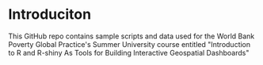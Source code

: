 # Introduciton

This GitHub repo contains sample scripts and data used for the World Bank Poverty Global Practice's Summer University course entitled "Introduction to R and R-shiny As Tools for Building Interactive Geospatial Dashboards"
